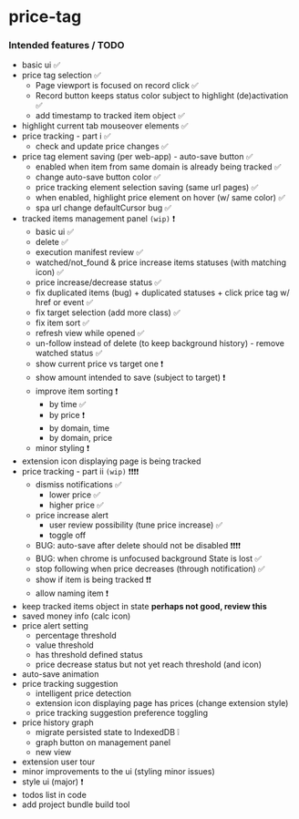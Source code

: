# price-tag

### Intended features / TODO

 * basic ui ✅
 * price tag selection ✅
    * Page viewport is focused on record click ✅
    * Record button keeps status color subject to highlight (de)activation ✅
    * add timestamp to tracked item object ✅
 * highlight current tab mouseover elements ✅
 * price tracking - part i ✅
    * check and update price changes ✅
 * price tag element saving (per web-app) - auto-save button ✅
    * enabled when item from same domain is already being tracked ✅
    * change auto-save button color ✅
    * price tracking element selection saving (same url pages) ✅
    * when enabled, highlight price element on hover (w/ same color) ✅
    * spa url change defaultCursor bug ✅
 * tracked items management panel `(wip)` ❗
    * basic ui ✅
    * delete ✅
    * execution manifest review ✅
    * watched/not_found & price increase items statuses (with matching icon) ✅
    * price increase/decrease status ✅
    * fix duplicated items (bug) + duplicated statuses + click price tag w/ href or event ✅
    * fix target selection (add more class) ✅
    * fix item sort ✅
    * refresh view while opened ✅
    * un-follow instead of delete (to keep background history) - remove watched status ✅
    * show current price vs target one ❗
    * show amount intended to save (subject to target) ❗
    * improve item sorting ❗
        * by time ✅
        * by price ❗
        * by domain, time
        * by domain, price
    * minor styling ❗
 * extension icon displaying page is being tracked
 * price tracking - part ii `(wip)` ❗❗❗❗
     * dismiss notifications ✅
        * lower price ✅
        * higher price ✅
     * price increase alert
        * user review possibility (tune price increase) ✅
        * toggle off
     * BUG: auto-save after delete should not be disabled ❗❗❗❗
     * BUG: when chrome is unfocused background State is lost ✅
     * stop following when price decreases (through notification) ✅
     * show if item is being tracked ❗❗
     * allow naming item ❗
 * keep tracked items object in state **perhaps not good, review this**
 * saved money info (calc icon)
 * price alert setting
    * percentage threshold
    * value threshold
    * has threshold defined status
    * price decrease status but not yet reach threshold (and icon)
 * auto-save animation
 * price tracking suggestion
    * intelligent price detection
    * extension icon displaying page has prices (change extension style)
    * price tracking suggestion preference toggling
 * price history graph
    * migrate persisted state to IndexedDB ❕
    * graph button on management panel
    * new view
 * extension user tour
 * minor improvements to the ui (styling minor issues)
 * style ui (major) ❗
 * todos list in code
 * add project bundle build tool
